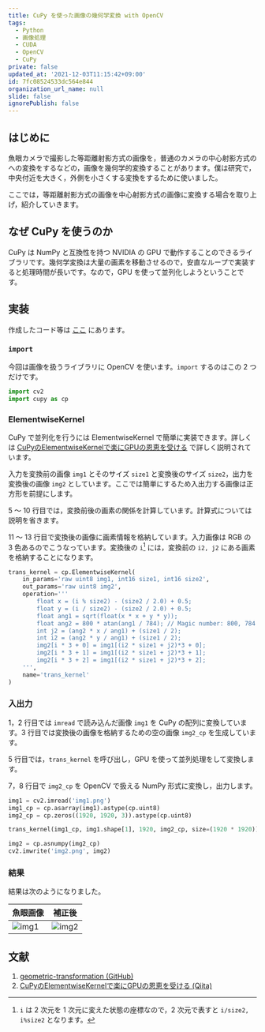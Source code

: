 ```yaml
---
title: CuPy を使った画像の幾何学変換 with OpenCV
tags:
  - Python
  - 画像処理
  - CUDA
  - OpenCV
  - CuPy
private: false
updated_at: '2021-12-03T11:15:42+09:00'
id: 7fc08524533dc564e844
organization_url_name: null
slide: false
ignorePublish: false
---
```

## はじめに

魚眼カメラで撮影した等距離射影方式の画像を，普通のカメラの中心射影方式のへの変換をするなどの，画像を幾何学的変換することがあります。僕は研究で，中央付近を大きく，外側を小さくする変換をするために使いました。

ここでは，等距離射影方式の画像を中心射影方式の画像に変換する場合を取り上げ，紹介していきます。

## なぜ CuPy を使うのか

CuPy は NumPy と互換性を持つ NVIDIA の GPU で動作することのできるライブラリです。幾何学変換は大量の画素を移動させるので，安直なループで実装すると処理時間が長いです。なので，GPU を使って並列化しようということです。

## 実装

作成したコード等は [ここ](https://github.com/Daiji256/geometric-transformation) にあります。

### `import`

今回は画像を扱うライブラリに OpenCV を使います。`import` するのはこの 2 つだけです。

```Python
import cv2
import cupy as cp
```

### ElementwiseKernel

CuPy で並列化を行うには ElementwiseKernel で簡単に実装できます。詳しくは [CuPyのElementwiseKernelで楽にGPUの恩恵を受ける](https://qiita.com/bow-of-man/items/e4d8b3a2ca14c54511f1/) で詳しく説明されています。

入力を変換前の画像 `img1` とそのサイズ `size1` と変換後のサイズ `size2`，出力を変換後の画像 `img2` としています。ここでは簡単にするため入出力する画像は正方形を前提にします。

5 ～ 10 行目では，変換前後の画素の関係を計算しています。計算式については説明を省きます。

11 ～ 13 行目で変換後の画像に画素情報を格納しています。入力画像は RGB の 3 色あるのでこうなっています。変換後の `i`[^i] には，変換前の `i2, j2` にある画素を格納することになります。

[^i]: `i` は 2 次元を 1 次元に変えた状態の座標なので，2 次元で表すと `i/size2, i%size2` となります。

```Python
trans_kernel = cp.ElementwiseKernel(
    in_params='raw uint8 img1, int16 size1, int16 size2',
    out_params='raw uint8 img2',
    operation='''
        float x = (i % size2) - (size2 / 2.0) + 0.5;
        float y = (i / size2) - (size2 / 2.0) + 0.5;
        float ang1 = sqrt(float(x * x + y * y));
        float ang2 = 800 * atan(ang1 / 784); // Magic number: 800, 784
        int j2 = (ang2 * x / ang1) + (size1 / 2);
        int i2 = (ang2 * y / ang1) + (size1 / 2);
        img2[i * 3 + 0] = img1[(i2 * size1 + j2)*3 + 0];
        img2[i * 3 + 1] = img1[(i2 * size1 + j2)*3 + 1];
        img2[i * 3 + 2] = img1[(i2 * size1 + j2)*3 + 2];
    ''',
    name='trans_kernel'
)
```

### 入出力

1，2 行目では `imread` で読み込んだ画像 `img1` を CuPy の配列に変換しています。3 行目では変換後の画像を格納するための空の画像 `img2_cp` を生成しています。

5 行目では，`trans_kernel` を呼び出し，GPU を使って並列処理をして変換します。

7，8 行目で `img2_cp` を OpenCV で扱える NumPy 形式に変換し，出力します。

```Python
img1 = cv2.imread('img1.png')
img1_cp = cp.asarray(img1).astype(cp.uint8)
img2_cp = cp.zeros((1920, 1920, 3)).astype(cp.uint8)

trans_kernel(img1_cp, img1.shape[1], 1920, img2_cp, size=(1920 * 1920))

img2 = cp.asnumpy(img2_cp)
cv2.imwrite('img2.png', img2)
```

### 結果

結果は次のようになりました。

|魚眼画像|補正後|
|-|-|
|![img1](https://qiita-image-store.s3.ap-northeast-1.amazonaws.com/0/699841/50dbcdc5-41ae-3bc4-0221-3454ecbe0d9c.png)|![img2](https://qiita-image-store.s3.ap-northeast-1.amazonaws.com/0/699841/2bcf6353-f5cf-a9df-ca4b-a78fe437d10f.png)|

## 文献

1. [geometric-transformation (GitHub)](https://github.com/Daiji256/geometric-transformation)
2. [CuPyのElementwiseKernelで楽にGPUの恩恵を受ける (Qiita)](https://qiita.com/bow-of-man/items/e4d8b3a2ca14c54511f1/)
